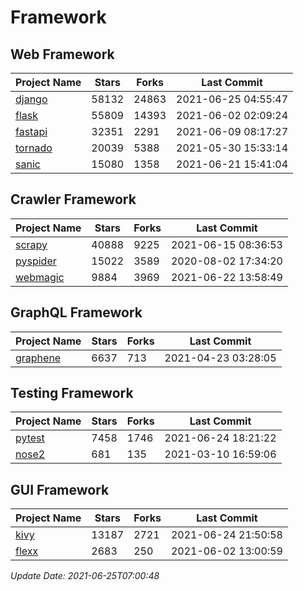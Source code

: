 # Framework

## Web Framework
| Project Name | Stars | Forks | Last Commit |
| ------------ | ----- | ----- | ----------- |
| [django](https://github.com/django/django) | 58132 | 24863 | 2021-06-25 04:55:47 |
| [flask](https://github.com/pallets/flask) | 55809 | 14393 | 2021-06-02 02:09:24 |
| [fastapi](https://github.com/tiangolo/fastapi) | 32351 | 2291 | 2021-06-09 08:17:27 |
| [tornado](https://github.com/tornadoweb/tornado) | 20039 | 5388 | 2021-05-30 15:33:14 |
| [sanic](https://github.com/sanic-org/sanic) | 15080 | 1358 | 2021-06-21 15:41:04 |

## Crawler Framework
| Project Name | Stars | Forks | Last Commit |
| ------------ | ----- | ----- | ----------- |
| [scrapy](https://github.com/scrapy/scrapy) | 40888 | 9225 | 2021-06-15 08:36:53 |
| [pyspider](https://github.com/binux/pyspider) | 15022 | 3589 | 2020-08-02 17:34:20 |
| [webmagic](https://github.com/code4craft/webmagic) | 9884 | 3969 | 2021-06-22 13:58:49 |

## GraphQL Framework
| Project Name | Stars | Forks | Last Commit |
| ------------ | ----- | ----- | ----------- |
| [graphene](https://github.com/graphql-python/graphene) | 6637 | 713 | 2021-04-23 03:28:05 |

## Testing Framework
| Project Name | Stars | Forks | Last Commit |
| ------------ | ----- | ----- | ----------- |
| [pytest](https://github.com/pytest-dev/pytest) | 7458 | 1746 | 2021-06-24 18:21:22 |
| [nose2](https://github.com/nose-devs/nose2) | 681 | 135 | 2021-03-10 16:59:06 |

## GUI Framework
| Project Name | Stars | Forks | Last Commit |
| ------------ | ----- | ----- | ----------- |
| [kivy](https://github.com/kivy/kivy) | 13187 | 2721 | 2021-06-24 21:50:58 |
| [flexx](https://github.com/flexxui/flexx) | 2683 | 250 | 2021-06-02 13:00:59 |

*Update Date: 2021-06-25T07:00:48*